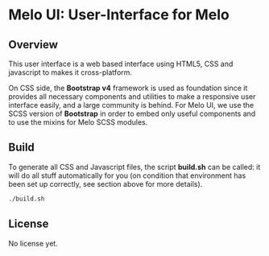 # Melo UI: User-Interface for Melo

## Overview

This user interface is a web based interface using HTML5, CSS and javascript to
makes it cross-platform.

On CSS side, the **Bootstrap v4** framework is used as foundation since it
provides all necessary components and utilities to make a responsive user
interface easily, and a large community is behind. For Melo UI, we use the SCSS
version of **Bootstrap** in order to embed only useful components and to use the
mixins for Melo SCSS modules.

## Build

To generate all CSS and Javascript files, the script **build.sh** can be called:
it will do all stuff automatically for you (on condition that environment has
been set up correctly, see section above for more details).

```sh
./build.sh
```

## License

No license yet.

